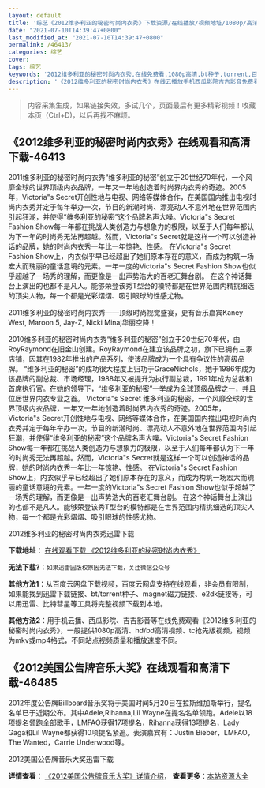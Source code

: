 ```yaml
---
layout: default
title: '综艺《2012维多利亚的秘密时尚内衣秀》下载资源/在线播放/视频地址/1080p/高清/蓝光'
date: "2021-07-10T14:39:47+0800"
last_modified_at: "2021-07-10T14:39:47+0800"
permalink: /46413/
categories: 综艺
cover:
tags: 综艺
keywords: '2012维多利亚的秘密时尚内衣秀,在线免费看,1080p高清,bt种子,torrent,百度云盘,magnet,磁力链,迅雷下载资源'
description: '《2012维多利亚的秘密时尚内衣秀》在线云播放手机西瓜影院吉吉影音免费看，1080p高清bd/hd未删减完整版和tc抢先枪版，mkv/mp4格式，附带bt/torrent种子、magnet/磁力链、百度云盘、网盘资源迅雷下载链接'
---
```


>内容采集生成，如果链接失效，多试几个，页面最后有更多精彩视频！收藏本页（Ctrl+D)，以后再找不麻烦。


## 《2012维多利亚的秘密时尚内衣秀》在线观看和高清下载-46413

2011维多利亚的秘密时尚内衣秀“维多利亚的秘密&rdquo;创立于20世纪70年代，一个风靡全球的世界顶级内衣品牌，一年又一年地创造着时尚界内衣秀的奇迹。2005年，Victoria"s Secret开创性地与电视、网络等媒体合作，在美国国内推出电视时尚内衣秀并定于每年举办一次，节目的新潮时尚、漂亮动人不意外地在世界范围内引起狂潮，并使得&ldquo;维多利亚的秘密&rdquo;这个品牌名声大噪。Victoria"s Secret Fashion Show每一年都在挑战人类创造力与想象力的极限，以至于人们每年都认为下一年的时尚秀无法再超越。然而，Victoria"s Secret就是这样一个可以创造神话的品牌，她的时尚内衣秀一年比一年惊艳、性感。 在Victoria"s Secret Fashion Show上，内衣似乎早已经超出了她们原本存在的意义，而成为构筑一场宏大而瑰丽的童话意境的元素。一年一度的Victoria"s Secret Fashion Show也似乎超越了一场秀的理解，而更像是一出声势浩大的百老汇舞台剧。 在这个神话舞台上演出的也都不是凡人。能够荣登该秀T型台的模特都是在世界范围内精挑细选的顶尖人物，每一个都是光彩熠熠、吸引眼球的性感尤物。</p>2011维多利亚的秘密时尚内衣秀——顶级时尚视觉盛宴，更有音乐嘉宾Kaney West, Maroon 5, Jay-Z, Nicki Minaj华丽空降！</p>2010维多利亚的秘密时尚内衣秀“维多利亚的秘密&rdquo;创立于20世纪70年代，由RoyRaymond在旧金山创建。RoyRaymond在建立该品牌之初，旗下已拥有三家店铺，因其在1982年推出的产品系列，使该品牌成为一个具有争议性的高级品牌。 “维多利亚的秘密&rdquo;的成功很大程度上归功于GraceNichols，她于1986年成为该品牌的副总裁、市场经理，1988年又被提升为执行副总裁，1991年成为总裁和首席执行官。在她的领导下，“维多利亚的秘密&rdquo;一举成为全球顶级品牌之一，并且位居世界内衣专业之首。 Victoria"s Secret 维多利亚的秘密，一个风靡全球的世界顶级内衣品牌，一年又一年地创造着时尚界内衣秀的奇迹。2005年，Victoria"s Secret开创性地与电视、网络等媒体合作，在美国国内推出电视时尚内衣秀并定于每年举办一次，节目的新潮时尚、漂亮动人不意外地在世界范围内引起狂潮，并使得&ldquo;维多利亚的秘密&rdquo;这个品牌名声大噪。Victoria"s Secret Fashion Show每一年都在挑战人类创造力与想象力的极限，以至于人们每年都认为下一年的时尚秀无法再超越。然而，Victoria"s Secret就是这样一个可以创造神话的品牌，她的时尚内衣秀一年比一年惊艳、性感。 在Victoria"s Secret Fashion Show上，内衣似乎早已经超出了她们原本存在的意义，而成为构筑一场宏大而瑰丽的童话意境的元素。一年一度的Victoria"s Secret Fashion Show也似乎超越了一场秀的理解，而更像是一出声势浩大的百老汇舞台剧。 在这个神话舞台上演出的也都不是凡人。能够荣登该秀T型台的模特都是在世界范围内精挑细选的顶尖人物，每一个都是光彩熠熠、吸引眼球的性感尤物。</p>


2012维多利亚的秘密时尚内衣秀迅雷下载

**下载地址**： [在线观看下载 《2012维多利亚的秘密时尚内衣秀》](https://www.993dy.com//vod-detail-id-3430.html) 


**无法下载?**：`如果迅雷因版权原因无法下载，关注微信公众号 `

**其他方法1**：从百度云网盘下载视频，百度云网盘支持在线观看，非会员有限制，如果能找到迅雷下载链接、bt/torrent种子、magnet磁力链接、e2dk链接等，可以用迅雷、比特彗星等工具将完整视频下载到本地。

**其他方法2**：用手机云播、西瓜影院、吉吉影音等在线免费观看《2012维多利亚的秘密时尚内衣秀》，一般提供1080p高清、hd/bd高清视频、tc抢先版视频，视频为mkv或mp4格式，不同站点视频质量和播放速度不同。


## 《2012美国公告牌音乐大奖》在线观看和高清下载-46485

2012年度公告牌Billboard音乐奖将于美国时间5月20日在拉斯维加斯举行，提名名单已于近期公布。其中Adele,Rihanna,Lil Wayne在提名名单领跑。Adele以18项提名领跑全部歌手，LMFAO获得17项提名，Rihanna获得13项提名，Lady Gaga和Lil Wayne都获得10项提名紧追。表演嘉宾有：Justin Bieber，LMFAO，The Wanted，Carrie Underwood等。


2012美国公告牌音乐大奖迅雷下载

**详情查看**： [《2012美国公告牌音乐大奖》详情介绍](/movie/46485/)， **查看更多**：[本站资源大全](/movie/t/all/)

